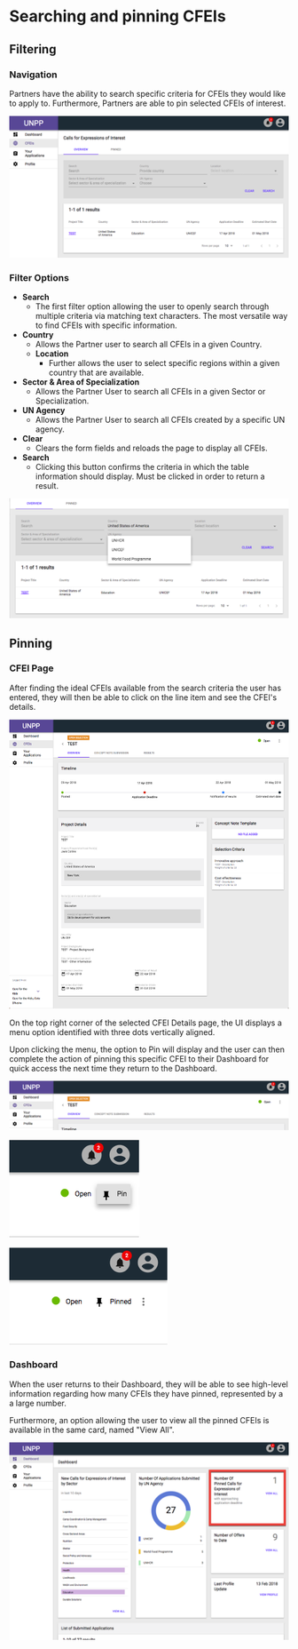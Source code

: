 # Searching and pinning CFEIs

## Filtering

### Navigation

Partners have the ability to search specific criteria for CFEIs they would like to apply to. Furthermore, Partners are able to pin selected CFEIs of interest. 

![CFEI List](../.gitbook/assets/cfei-list.png)

### Filter Options

* **Search**
  * The first filter option allowing the user to openly search through multiple criteria via matching text characters. The most versatile way to find CFEIs with specific information.
* **Country**
  * Allows the Partner user to search all CFEIs in a given Country.
  * **Location**
    * Further allows the user to select specific regions within a given country that are available.
* **Sector & Area of Specialization**
  * Allows the Partner User to search all CFEIs in a given Sector or Specialization.
* **UN Agency**
  * Allows the Partner User to search all CFEIs created by a specific UN agency. 
* **Clear**
  * Clears the form fields and reloads the page to display all CFEIs.
* **Search**
  * Clicking this button confirms the criteria in which the table information should display. Must be clicked in order to return a result. 

![](../.gitbook/assets/search-filters.png)



## Pinning

### CFEI Page

After finding the ideal CFEIs available from the search criteria the user has entered, they will then be able to click on the line item and see the CFEI's details. 

![CFEI Details](../.gitbook/assets/cfei-page.png)

On the top right corner of the selected CFEI Details page, the UI displays a menu option identified with three dots vertically aligned.

Upon clicking the menu, the option to Pin will display and the user can then complete the action of pinning this specific CFEI to their Dashboard for quick access the next time they return to the Dashboard.

![CFEI Header Bar](../.gitbook/assets/cfei-options.png)

![Pin CFEI Option](../.gitbook/assets/pin-option.png)

![Pin Confirmed](../.gitbook/assets/pinned-confirmed.png)

### Dashboard

When the user returns to their Dashboard, they will be able to see high-level information regarding how many CFEIs they have pinned, represented by a a large number.

Furthermore, an option allowing the user to view all the pinned CFEIs is available in the same card, named "View All".

![Dashboard Display: Pinned CFEIs](../.gitbook/assets/dashboard.png)



